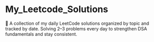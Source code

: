 # My_Leetcode_Solutions
🧠 A collection of my daily LeetCode solutions organized by topic and tracked by date. Solving 2–3 problems every day to strengthen DSA fundamentals and stay consistent.
